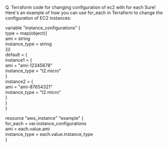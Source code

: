 Q. Terraform code for changing configuration of ec2 with for each
Sure! Here's an example of how you can use for_each in Terraform to change the configuration of EC2 instances:

variable "instance_configurations" {<br>
  type = map(object({<br>
    ami           = string<br>
    instance_type = string<br>
  }))<br>
  default = {<br>
    instance1 = {<br>
      ami           = "ami-12345678"<br>
      instance_type = "t2.micro"<br>
    }<br>
    instance2 = {<br>
      ami           = "ami-87654321"<br>
      instance_type = "t2.micro"<br>
    }<br>
  }<br>
}<br>

resource "aws_instance" "example" {<br>
  for_each = var.instance_configurations<br>
  ami           = each.value.ami<br>
  instance_type = each.value.instance_type<br>
}<br>
